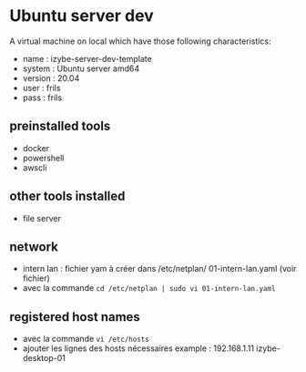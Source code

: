 # Ubuntu server dev
A virtual machine on local which have those following characteristics:
* name : izybe-server-dev-template
* system : Ubuntu server amd64
* version : 20.04
* user : frils
* pass : frils
## preinstalled tools
* docker
* powershell
* awscli
## other tools installed
* file server
## network
* intern lan : fichier yam à créer dans /etc/netplan/ 01-intern-lan.yaml
  (voir fichier)
* avec la commande `cd /etc/netplan | sudo vi 01-intern-lan.yaml`
## registered host names
* avec la commande `vi /etc/hosts`
* ajouter les lignes des hosts nécessaires example : 192.168.1.11 izybe-desktop-01
